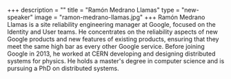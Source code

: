 +++
description = ""
title = "Ramón Medrano Llamas"
type = "new-speaker"
image = "ramon-medrano-llamas.jpg"
+++
Ramón Medrano Llamas is a site reliability engineering manager at Google, focused on the 
Identity and User teams. He concentrates on the reliability aspects of new Google products 
and new features of existing products, ensuring that they meet the same high bar as every 
other Google service. Before joining Google in 2013, he worked at CERN developing and 
designing distributed systems for physics. He holds a master's degree in computer science 
and is pursuing a PhD on distributed systems.